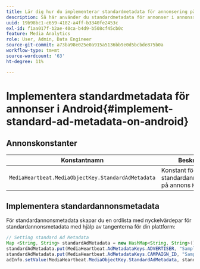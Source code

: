 ```yaml
---
title: Lär dig hur du implementerar standardmetadata för annonsering på Android
description: Så här använder du standardmetadata för annonser i annonsspårning på Android.
uuid: 19b98bc1-c659-4182-a4ff-b3340fe2453c
exl-id: f1aa017f-b2ae-40ca-b4d9-b508cf45cb0c
feature: Media Analytics
role: User, Admin, Data Engineer
source-git-commit: a73ba98e025e0a915a5136bb9e0d5bcbde875b0a
workflow-type: tm+mt
source-wordcount: '63'
ht-degree: 11%

---
```


# Implementera standardmetadata för annonser i Android{#implement-standard-ad-metadata-on-android}

## Annonskonstanter

| Konstantnamn | Beskrivning   |
|---|---|
| `MediaHeartbeat.MediaObjectKey.StandardAdMetadata` | Konstant för att bifoga standardannonsmetadata på annons `MediaObject`. |

## Implementera standardannonsmetadata

För standardannonsmetadata skapar du en ordlista med nyckelvärdepar för standardannonsmetadata med hjälp av tangenterna för din plattform:

```java
// Setting standard Ad Metadata 
Map <String, String> standardAdMetadata = new HashMap<String, String>(); 
standardAdMetadata.put(MediaHeartbeat.AdMetadataKeys.ADVERTISER, "Sample Advertiser"); 
standardAdMetadata.put(MediaHeartbeat.AdMetadataKeys.CAMPAIGN_ID, "Sample Campaign"); 
adInfo.setValue(MediaHeartbeat.MediaObjectKey.StandardAdMetadata, standardAdMetadata); 
```
